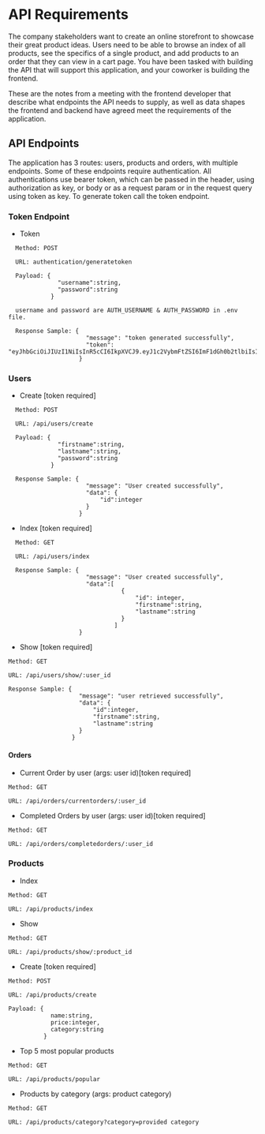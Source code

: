 # API Requirements

The company stakeholders want to create an online storefront to showcase their great product ideas. Users need to be able to browse an index of all products, see the specifics of a single product, and add products to an order that they can view in a cart page. You have been tasked with building the API that will support this application, and your coworker is building the frontend.

These are the notes from a meeting with the frontend developer that describe what endpoints the API needs to supply, as well as data shapes the frontend and backend have agreed meet the requirements of the application.

## API Endpoints

The application has 3 routes: users, products and orders, with multiple endpoints. Some of these endpoints require authentication.
All authentications use bearer token, which can be passed in the header, using authorization as key, or body or as a request param or in the request query using token as key. To generate token call the token endpoint.

### Token Endpoint

- Token

``` 
  Method: POST

  URL: authentication/generatetoken

  Payload: {
              "username":string,
              "password":string
            }

  username and password are AUTH_USERNAME & AUTH_PASSWORD in .env file.

  Response Sample: {
                      "message": "token generated successfully",
                      "token": "eyJhbGciOiJIUzI1NiIsInR5cCI6IkpXVCJ9.eyJ1c2VybmFtZSI6ImF1dGh0b2tlbiIsImlhdCI6MTY3NzgwMzcxNCwiZXhwIjoxNjc3ODA3MzE0fQ.IJQ6U9KbFuVF4LgpAzolq39tGVKiNwGthMTkeg7ayIw"
                    }
```

### Users

- Create [token required]

```
  Method: POST

  URL: /api/users/create

  Payload: {
              "firstname":string,
              "lastname":string,
              "password":string
            }

  Response Sample: {
                      "message": "User created successfully",
                      "data": {
                          "id":integer
                      }
                    }
```

- Index [token required]

```
  Method: GET

  URL: /api/users/index

  Response Sample: {
                      "message": "User created successfully",
                      "data":[
                                {
                                    "id": integer,
                                    "firstname":string,
                                    "lastname":string
                                }
                              ]
                    }
```

- Show [token required]

```
Method: GET

URL: /api/users/show/:user_id

Response Sample: {
                    "message": "user retrieved successfully",
                    "data": {
                        "id":integer,
                        "firstname":string,
                        "lastname":string
                    }
                  }
```

#### Orders

- Current Order by user (args: user id)[token required]

```
Method: GET

URL: /api/orders/currentorders/:user_id

```
- Completed Orders by user (args: user id)[token required]

```
Method: GET

URL: /api/orders/completedorders/:user_id

```

### Products

- Index

```
Method: GET

URL: /api/products/index

```
- Show

```
Method: GET

URL: /api/products/show/:product_id

```
- Create [token required]

```
Method: POST

URL: /api/products/create

Payload: {
            name:string,
            price:integer,
            category:string
          }
```
- Top 5 most popular products

```
Method: GET

URL: /api/products/popular

```
- Products by category (args: product category)

```
Method: GET

URL: /api/products/category?category=provided category

```